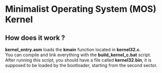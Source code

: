 # Minimalist Operating System (MOS) Kernel
## How does it work ?
**kernel_entry.asm** loads the **kmain** function located in **kernel32.c**.</br>
You can compile and link everything with the **build_kernel_c.bat** script.</br>
After running this script, you should have a file called **kernel32.bin**, it is supposed to be loaded by the bootloader, starting from the second sector.

